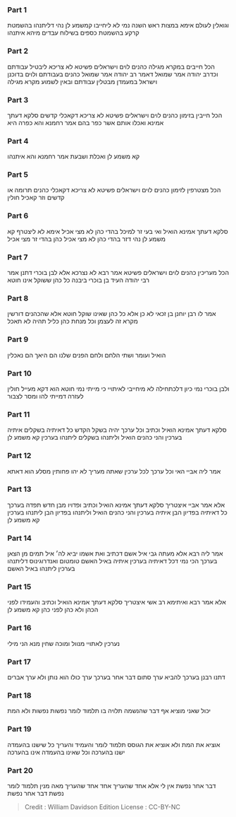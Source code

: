 
### Part 1
וגואלין לעולם אימא במצות ראש השנה נמי לא ליחייבו קמשמע לן נהי דליתנהו בהשמטת קרקע בהשמטת כספים בשילוח עבדים מיהא איתנהו

### Part 2
הכל חייבים במקרא מגילה כהנים לוים וישראלים פשיטא לא צריכא ליבטיל עבודתם וכדרב יהודה אמר שמואל דאמר רב יהודה אמר שמואל כהנים בעבודתם ולוים בדוכנן וישראל במעמדן מבטלין עבודתם ובאין לשמוע מקרא מגילה 

### Part 3
הכל חייבין בזימון כהנים לוים וישראלים פשיטא לא צריכא דקאכלי קדשים סלקא דעתך אמינא ואכלו אותם אשר כפר בהם אמר רחמנא והא כפרה היא

### Part 4
קא משמע לן ואכלת ושבעת אמר רחמנא והא איתנהו

### Part 5
הכל מצטרפין לזימון כהנים לוים וישראלים פשיטא לא צריכא דקאכלי כהנים תרומה או קדשים וזר קאכיל חולין

### Part 6
סלקא דעתך אמינא הואיל ואי בעי זר למיכל בהדי כהן לא מצי אכיל אימא לא ליצטרף קא משמע לן נהי דזר בהדי כהן לא מצי אכיל כהן בהדי זר מצי אכיל

### Part 7
הכל מעריכין כהנים לוים וישראלים פשיטא אמר רבא לא נצרכא אלא לבן בוכרי דתנן אמר רבי יהודה העיד בן בוכרי ביבנה כל כהן ששוקל אינו חוטא

### Part 8
אמר לו רבן יוחנן בן זכאי לא כן אלא כל כהן שאינו שוקל חוטא אלא שהכהנים דורשין מקרא זה לעצמן וכל מנחת כהן כליל תהיה לא תאכל

### Part 9
הואיל ועומר ושתי הלחם ולחם הפנים שלנו הם היאך הם נאכלין

### Part 10
ולבן בוכרי נמי כיון דלכתחילה לא מיחייבי לאיתויי כי מייתי נמי חוטא הוא דקא מעייל חולין לעזרה דמייתי להו ומסר לצבור

### Part 11
סלקא דעתך אמינא הואיל וכתיב וכל ערכך יהיה בשקל הקדש כל דאיתיה בשקלים איתיה בערכין והני כהנים הואיל וליתנהו בשקלים ליתנהו בערכין קא משמע לן

### Part 12
אמר ליה אביי האי וכל ערכך לכל ערכין שאתה מעריך לא יהו פחותין מסלע הוא דאתא

### Part 13
אלא אמר אביי איצטריך סלקא דעתך אמינא הואיל וכתיב ופדויו מבן חדש תפדה בערכך כל דאיתיה בפדיון הבן איתיה בערכין והני כהנים הואיל וליתנהו בפדיון הבן ליתנהו בערכין קא משמע לן

### Part 14
אמר ליה רבא אלא מעתה גבי איל אשם דכתיב ואת אשמו יביא לה׳ איל תמים מן הצאן בערכך הכי נמי דכל דאיתיה בערכין איתיה באיל האשם טומטום ואנדרוגינוס דליתנהו בערכין ליתנהו באיל האשם

### Part 15
אלא אמר רבא ואיתימא רב אשי איצטריך סלקא דעתך אמינא הואיל וכתיב והעמידו לפני הכהן ולא כהן לפני כהן קא משמע לן

### Part 16
נערכין לאתויי מנוול ומוכה שחין מנא הני מילי

### Part 17
דתנו רבנן בערכך להביא ערך סתום דבר אחר בערכך ערך כולו הוא נותן ולא ערך אברים 

### Part 18
יכול שאני מוציא אף דבר שהנשמה תלויה בו תלמוד לומר נפשות נפשות ולא המת

### Part 19
אוציא את המת ולא אוציא את הגוסס תלמוד לומר והעמיד והעריך כל שישנו בהעמדה ישנו בהערכה וכל שאינו בהעמדה אינו בהערכה

### Part 20
דבר אחר נפשת אין לי אלא אחד שהעריך אחד אחד שהעריך מאה מנין תלמוד לומר נפשת דבר אחר נפשת

>Credit : William Davidson Edition
>License : CC-BY-NC